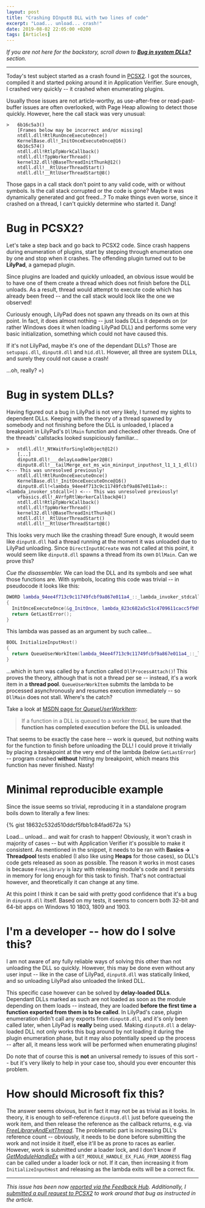 ```yaml
---
layout: post
title: "Crashing DInput8 DLL with two lines of code"
excerpt: "Load... unload... crash!"
date: 2019-08-02 22:05:00 +0200
tags: [Articles]
---
```


*If you are not here for the backstory, scroll down to [**Bug in system DLLs?**](#bug-in-system-dlls) section.*

***

Today's test subject started as a crash found in [PCSX2](https://pcsx2.net/).
I got the sources, compiled it and started poking around it in Application Verifier.
Sure enough, I crashed very quickly -- it crashed when enumerating plugins.

Usually those issues are not article-worthy, as use-after-free or read-past-buffer issues
are often overlooked, with Page Heap allowing to detect those quickly.
However, here the call stack was very unusual:

```
>	6b16c5a3()
 	[Frames below may be incorrect and/or missing]
 	ntdll.dll!RtlRunOnceExecuteOnce()
 	KernelBase.dll!_InitOnceExecuteOnce@16()
 	6b16c574()
 	ntdll.dll!RtlpTpWorkCallback()
 	ntdll.dll!TppWorkerThread()
 	kernel32.dll!@BaseThreadInitThunk@12()
 	ntdll.dll!__RtlUserThreadStart()
 	ntdll.dll!__RtlUserThreadStart@8()
```

Those gaps in a call stack don't point to any valid code, with or without symbols.
Is the call stack corrupted or the code is gone? Maybe it was dynamically generated and got freed...?
To make things even worse, since it crashed on a thread, I can't quickly determine who started it. Dang!

# Bug in PCSX2?

Let's take a step back and go back to PCSX2 code. Since crash happens during enumeration of plugins,
start by stepping through enumeration one by one and stop when it crashes.
The offending plugin turned out to be **LilyPad**, a gamepad plugin.

Since plugins are loaded and quickly unloaded,
an obvious issue would be to have one of them create a thread which does not finish before
the DLL unloads. As a result, thread would attempt to execute code which has already been freed -- and the call stack
would look like the one we observed!

Curiously enough, LilyPad does not spawn any threads on its own at this point.
In fact, it does almost nothing -- just loads DLLs it depends on (or rather Windows does it when loading LilyPad DLL)
and performs some very basic initialization, something which could not have caused this.

If it's not LilyPad, maybe it's one of the dependant DLLs? Those are `setupapi.dll`, `dinput8.dll` and `hid.dll`.
However, all three are system DLLs, and surely they could not cause a crash!

...oh, really? =)

# Bug in system DLLs?

Having figured out a bug in LilyPad is not very likely, I turned my sights to dependent DLLs.
Keeping with the theory of a thread spawned by somebody and not finishing before the DLL is unloaded,
I placed a breakpoint in LilyPad's `DllMain` function and checked other threads.
One of the threads' callstacks looked suspiciously familiar...

```
>	ntdll.dll!_NtWaitForSingleObject@12()
 	[...]
 	dinput8.dll!___delayLoadHelper2@8()
 	dinput8.dll!__tailMerge_ext_ms_win_mininput_inputhost_l1_1_1_dll() <--- This was unresolved previously!
 	ntdll.dll!RtlRunOnceExecuteOnce()
 	KernelBase.dll!_InitOnceExecuteOnce@16()
 	dinput8.dll!<lambda_94ee4f713c9c11749fcbf9a867e011a4>::<lambda_invoker_stdcall>() <--- This was unresolved previously!
 	vfbasics.dll!_AVrfpRtlWorkerCallback@4()
 	ntdll.dll!RtlpTpWorkCallback()
 	ntdll.dll!TppWorkerThread()
 	kernel32.dll!@BaseThreadInitThunk@()
 	ntdll.dll!__RtlUserThreadStart()
 	ntdll.dll!__RtlUserThreadStart@8()
```

This looks very much like the crashing thread! Sure enough,
it would seem like `dinput8.dll` had a thread running at the moment it was unloaded due to LilyPad
unloading. Since `DirectInput8Create` was not called at this point, it would seem like `dinput8.dll`
spawns a thread from its own `DllMain`. Can we prove this?

*Cue the disassembler.* We can load the DLL and its symbols and see what those functions are.
With symbols, locating this code was trivial -- in pseudocode it looks like this:

```cpp
DWORD lambda_94ee4f713c9c11749fcbf9a867e011a4_::_lambda_invoker_stdcall_(LPVOID)
{
  InitOnceExecuteOnce(&g_InitOnce, lambda_823c682a5c51c4709611cacc5f9d961c_::_lambda_invoker_stdcall_, 0, 0);
  return GetLastError();
}
```

This lambda was passed as an argument by such callee...

```cpp
BOOL InitializeInputHost()
{
  return QueueUserWorkItem(lambda_94ee4f713c9c11749fcbf9a867e011a4_::_lambda_invoker_stdcall_, 0, 0);
}
```

...which in turn was called by a function called `DllProcessAttach()`! This proves the theory,
although that is not a thread per se -- instead, it's a work item in a **thread pool**.
`QueueUserWorkItem` submits the lambda to be processed asynchronously and resumes execution
immediately -- so `DllMain` does not stall. Where's the catch?

Take a look at [MSDN page for *QueueUserWorkItem*](https://docs.microsoft.com/en-us/windows/win32/api/threadpoollegacyapiset/nf-threadpoollegacyapiset-queueuserworkitem):

> If a function in a DLL is queued to a worker thread, **be sure that the function has completed execution before the DLL is unloaded**.

That seems to be exactly the case here -- work is queued, but nothing waits for the function to finish before unloading the DLL!
I could prove it trivially by placing a breakpoint at the very end of the lambda (below `GetLastError`) -- program crashed
**without** hitting my breakpoint, which means this function has never finished. Nasty!

# Minimal reproducible example

Since the issue seems so trivial, reproducing it in a standalone program boils down to literally a few lines:

{% gist 18632c532d510ddcf5fbb1c84fad672a %}

Load... unload... and wait for crash to happen! Obviously, it won't crash in majority of cases -- but with Application Verifier it's possible to make it consistent.
As mentioned in the snippet, it needs to be ran with **Basics -> Threadpool** tests enabled (I also like using **Heaps** for those cases),
so DLL's code gets released as soon as possible. The reason it works in most cases is because `FreeLibrary` is lazy with releasing module's code and
it persists in memory for long enough for this task to finish. That's not contractual however, and theoretically it can change at any time.

At this point I think it can be said with pretty good confidence that it's a bug in `dinput8.dll` itself.
Based on my tests, it seems to concern both 32-bit and 64-bit apps on Windows 10 1803, 1809 and 1903.

# I'm a developer -- how do I solve this?

I am not aware of any fully reliable ways of solving this other than not unloading the DLL so quickly.
However, this may be done even without any user input -- like in the case of LilyPad, `dinput8.dll` was statically linked,
and so unloading LilyPad also unloaded the linked DLL.

This specific case however can be solved by **delay-loaded DLLs**. Dependant DLLs marked as such are not loaded as soon
as the module depending on them loads -- instead, they are loaded **before the first time a function exported from them is to be called**.
In LilyPad's case, plugin enumeration didn't call any exports from `dinput8.dll`, and it's only been called later,
when LilyPad is **really** being used.
Making `dinput8.dll` a delay-loaded DLL not only works this bug around by not loading it during the plugin enumeration phase,
but it may also potentially speed up the process -- after all, it means less work will be performed when enumerating plugins!

Do note that of course this is **not** an universal remedy to issues of this sort -- but it's very likely to help in your case too,
should you ever encounter this problem.

# How should Microsoft fix this?

The answer seems obvious, but in fact it may not be as trivial as it looks. In theory, it is enough to self-reference `dinput8.dll`
just before queueing the work item, and then release the reference as the callback returns,
e.g. via [*FreeLibraryAndExitThread*](https://docs.microsoft.com/en-us/windows/win32/api/libloaderapi/nf-libloaderapi-freelibraryandexitthread).
The problematic part is increasing DLL's reference count -- obviously, it needs to be done before submitting the work and not inside it itself,
else it'll be as prone to races as earlier. However, work is submitted under a loader lock, and I don't know if
[*GetModuleHandleEx*](https://docs.microsoft.com/en-us/windows/win32/api/libloaderapi/nf-libloaderapi-getmodulehandleexw) with a
`GET_MODULE_HANDLE_EX_FLAG_FROM_ADDRESS` flag can be called under a loader lock or not. If it can, then increasing it from `InitializeInputHost`
and releasing as the lambda exits will be a correct fix.

***

*This issue has been now [reported via the Feedback Hub](https://aka.ms/AA5rr0w).*
*Additionally, I [submitted a pull request to PCSX2](https://github.com/PCSX2/pcsx2/pull/3053) to work around that bug as instructed in the article.*